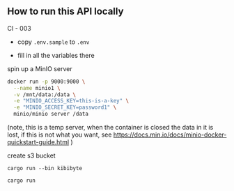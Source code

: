## How to run this API locally
CI - 003

* copy `.env.sample` to `.env`

* fill in all the variables there

spin up a MinIO server
```bash
docker run -p 9000:9000 \
  --name minio1 \
  -v /mnt/data:/data \
  -e "MINIO_ACCESS_KEY=this-is-a-key" \
  -e "MINIO_SECRET_KEY=password1" \
  minio/minio server /data
```
(note, this is a temp server,
 when the container is closed the data in it is lost, if this is not what you want,
 see https://docs.min.io/docs/minio-docker-quickstart-guide.html
)

create s3 bucket
```
cargo run --bin kibibyte
```

```bash
cargo run
```